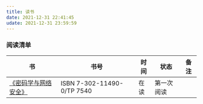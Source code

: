 ```yaml
---
title: 读书
date: 2021-12-31 22:41:45
udate: 2021-12-31 23:59:59
---
```


### 阅读清单


|书|书号|时间|状态|备注|
|---|---|---|---|---|
|[《密码学与网络安全》](https://book.douban.com/subject/1681332/)|ISBN 7-302-11490-0/TP 7540|在读|第一次阅读|